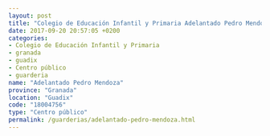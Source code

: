```yaml
---
layout: post
title: "Colegio de Educación Infantil y Primaria Adelantado Pedro Mendoza"
date: 2017-09-20 20:57:05 +0200
categories:
- Colegio de Educación Infantil y Primaria
- granada
- guadix
- Centro público
- guarderia
name: "Adelantado Pedro Mendoza"
province: "Granada"
location: "Guadix"
code: "18004756"
type: "Centro público"
permalink: /guarderias/adelantado-pedro-mendoza.html
---
```

